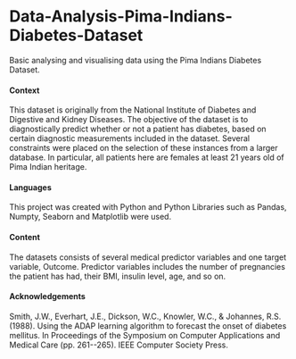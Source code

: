 # Data-Analysis-Pima-Indians-Diabetes-Dataset
Basic analysing and visualising data using the Pima Indians Diabetes Dataset.

#### Context
This dataset is originally from the National Institute of Diabetes and Digestive and Kidney Diseases. The objective of the dataset is to diagnostically predict whether or not a patient has diabetes, based on certain diagnostic measurements included in the dataset. Several constraints were placed on the selection of these instances from a larger database. In particular, all patients here are females at least 21 years old of Pima Indian heritage.

#### Languages
This project was created with Python and Python Libraries such as Pandas, Numpty, Seaborn and Matplotlib were used.

#### Content
The datasets consists of several medical predictor variables and one target variable, Outcome. Predictor variables includes the number of pregnancies the patient has had, their BMI, insulin level, age, and so on.

#### Acknowledgements
Smith, J.W., Everhart, J.E., Dickson, W.C., Knowler, W.C., & Johannes, R.S. (1988). Using the ADAP learning algorithm to forecast the onset of diabetes mellitus. In Proceedings of the Symposium on Computer Applications and Medical Care (pp. 261--265). IEEE Computer Society Press.
